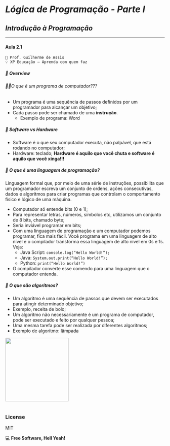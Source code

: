 # *Lógica de Programação - Parte I*
## *Introdução à Programação*
***
#### Aula 2.1
    🧠 Prof. Guilherme de Assis
    💡 XP Educação – Aprenda com quem faz

##### 🛬 Overview
###### 🤷‍♀*O que é um programa de computador???*
- Um programa é uma sequência de passos definidos por um programador para alcançar um objetivo;
- Cada passo pode ser chamado de uma **instrução**.
   - Exemplo de programa: Word
##### 🤷 *Software vs Hardware*
- Software é o que seu computador executa, não palpável, que está rodando no computador;
- Hardware: teclado;
**Hardware é aquilo que você chuta e software é aquilo que você xinga!!!**
##### 🤷 *O que é uma linguagem de programação?*
Linguagem formal que, por meio de uma série de instruções, possibilita que um programador escreva um conjunto de ordens, ações consecutivas, dados e algoritmos para criar programas que controlam o comportamento físico e lógico de uma máquina.
- Computador só entende bits (0 e 1);
- Para representar letras, números, símbolos etc, utilizamos um conjunto de 8 bits, chamado byte;
- Seria inviável programar em bits;
- Com uma linguagem de programação e um computador podemos programar, fica mais fácil. Você programa em uma linguagem de alto nível e o compilador transforma essa linguagem de alto nível em 0s e 1s. Veja:
  - Java Script: `console.log(“Hello World!”);`
  - Java: `System.out.print(“Hello World!”);`
  - Python: `print(“Hello World!”)`
- O compilador converte esse comendo para uma linguagem que o computador entenda.
##### 🤷 *O que são algoritmos?*
- Um algoritmo é uma sequência de passos que devem ser executados para atingir determinado objetivo;
- Exemplo, receita de bolo;
- Um algoritmo não necessariamente é um programa de computador, pode ser executado e feito por qualquer pessoa;
- Uma mesma tarefa pode ser realizada por diferentes algoritmos;
- Exemplo de algoritmo: lâmpada

<p align="left"> 
<img width="200" height="200" src="https://user-images.githubusercontent.com/111368613/196504542-a51c8325-0461-42f5-88cb-cdbbf9632fae.png"
</p>

<h1 align="left">  </h1>  

### License
MIT

💻 **Free Software, Hell Yeah!**



